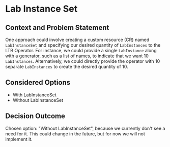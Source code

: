 # Lab Instance Set

## Context and Problem Statement

One approach could involve creating a custom resource (CR) named `LabInstanceSet` and specifying our desired quantity of `LabInstances` to the LTB Operator. For instance, we could provide a single `LabInstance` along with a generator, such as a list of names, to indicate that we want 10 `LabInstances`. Alternatively, we could directly provide the operator with 10 separate `LabInstances` to create the desired quantity of 10.

## Considered Options

* With LabInstanceSet
* Without LabInstanceSet

## Decision Outcome

Chosen option: "Without LabInstanceSet", because we currently don't see a need for it. This could change in the future, but for now we will not implement it.
